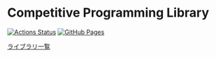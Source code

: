# Competitive Programming Library

[![Actions Status](https://github.com/Hee-San/Competitive-Programming-Library/workflows/verify/badge.svg)](https://github.com/Hee-San/Competitive-Programming-Library/actions) 
[![GitHub Pages](https://img.shields.io/static/v1?label=GitHub+Pages&message=+&color=brightgreen&logo=github)](https://hee-san.github.io/Competitive-Programming-Library/) 

[ライブラリ一覧](https://hee-san.github.io/Competitive-Programming-Library/)

<!-- 
## Verification

```
oj-verify run
```

## Generate docs

```
oj-verify docs
```
 -->